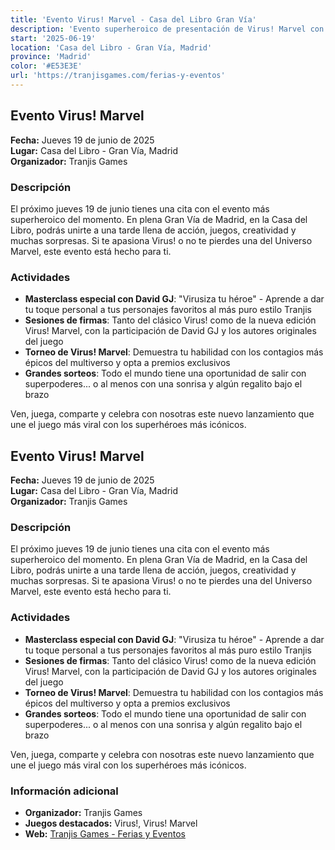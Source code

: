 ```yaml
---
title: 'Evento Virus! Marvel - Casa del Libro Gran Vía'
description: 'Evento superheroico de presentación de Virus! Marvel con masterclass, firmas, torneo y sorteos en Casa del Libro de Gran Vía, Madrid.'
start: '2025-06-19'
location: 'Casa del Libro - Gran Vía, Madrid'
province: 'Madrid'
color: '#E53E3E'
url: 'https://tranjisgames.com/ferias-y-eventos'
---
```


## Evento Virus! Marvel

**Fecha:** Jueves 19 de junio de 2025  
**Lugar:** Casa del Libro - Gran Vía, Madrid  
**Organizador:** Tranjis Games  

### Descripción

El próximo jueves 19 de junio tienes una cita con el evento más superheroico del momento. En plena Gran Vía de Madrid, en la Casa del Libro, podrás unirte a una tarde llena de acción, juegos, creatividad y muchas sorpresas. Si te apasiona Virus! o no te pierdes una del Universo Marvel, este evento está hecho para ti.

### Actividades

- **Masterclass especial con David GJ**: "Virusiza tu héroe" - Aprende a dar tu toque personal a tus personajes favoritos al más puro estilo Tranjis
- **Sesiones de firmas**: Tanto del clásico Virus! como de la nueva edición Virus! Marvel, con la participación de David GJ y los autores originales del juego
- **Torneo de Virus! Marvel**: Demuestra tu habilidad con los contagios más épicos del multiverso y opta a premios exclusivos
- **Grandes sorteos**: Todo el mundo tiene una oportunidad de salir con superpoderes... o al menos con una sonrisa y algún regalito bajo el brazo

Ven, juega, comparte y celebra con nosotras este nuevo lanzamiento que une el juego más viral con los superhéroes más icónicos.

## Evento Virus! Marvel

**Fecha:** Jueves 19 de junio de 2025  
**Lugar:** Casa del Libro - Gran Vía, Madrid  
**Organizador:** Tranjis Games  

### Descripción

El próximo jueves 19 de junio tienes una cita con el evento más superheroico del momento. En plena Gran Vía de Madrid, en la Casa del Libro, podrás unirte a una tarde llena de acción, juegos, creatividad y muchas sorpresas. Si te apasiona Virus! o no te pierdes una del Universo Marvel, este evento está hecho para ti.

### Actividades

- **Masterclass especial con David GJ**: "Virusiza tu héroe" - Aprende a dar tu toque personal a tus personajes favoritos al más puro estilo Tranjis
- **Sesiones de firmas**: Tanto del clásico Virus! como de la nueva edición Virus! Marvel, con la participación de David GJ y los autores originales del juego
- **Torneo de Virus! Marvel**: Demuestra tu habilidad con los contagios más épicos del multiverso y opta a premios exclusivos
- **Grandes sorteos**: Todo el mundo tiene una oportunidad de salir con superpoderes... o al menos con una sonrisa y algún regalito bajo el brazo

Ven, juega, comparte y celebra con nosotras este nuevo lanzamiento que une el juego más viral con los superhéroes más icónicos.

### Información adicional

- **Organizador:** Tranjis Games
- **Juegos destacados:** Virus!, Virus! Marvel
- **Web:** [Tranjis Games - Ferias y Eventos](https://tranjisgames.com/ferias-y-eventos)
